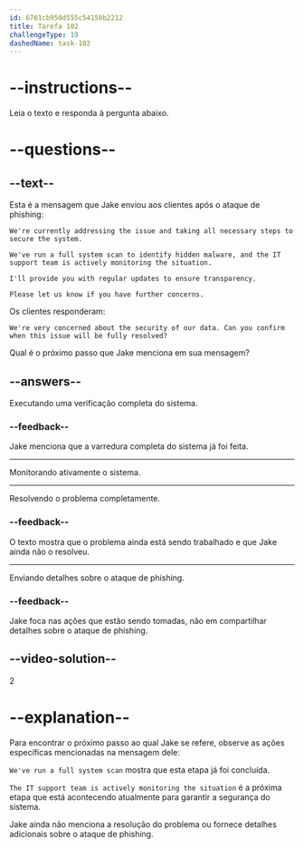 ```yaml
---
id: 6761cb950d555c54150b2212
title: Tarefa 102
challengeType: 19
dashedName: task-102
---
```


<!-- READING -->

# --instructions--

Leia o texto e responda à pergunta abaixo.

# --questions--

## --text--

Esta é a mensagem que Jake enviou aos clientes após o ataque de phishing:

`We're currently addressing the issue and taking all necessary steps to secure the system.`  

`We've run a full system scan to identify hidden malware, and the IT support team is actively monitoring the situation.`  

`I'll provide you with regular updates to ensure transparency.`  

`Please let us know if you have further concerns.`  

Os clientes responderam:  

`We're very concerned about the security of our data. Can you confirm when this issue will be fully resolved?`

Qual é o próximo passo que Jake menciona em sua mensagem?

## --answers--

Executando uma verificação completa do sistema.

### --feedback--

Jake menciona que a varredura completa do sistema já foi feita.

---

Monitorando ativamente o sistema.

---

Resolvendo o problema completamente.

### --feedback--

O texto mostra que o problema ainda está sendo trabalhado e que Jake ainda não o resolveu.

---

Enviando detalhes sobre o ataque de phishing.

### --feedback--

Jake foca nas ações que estão sendo tomadas, não em compartilhar detalhes sobre o ataque de phishing.

## --video-solution--

2

# --explanation--

Para encontrar o próximo passo ao qual Jake se refere, observe as ações específicas mencionadas na mensagem dele:  

`We've run a full system scan` mostra que esta etapa já foi concluída.  

`The IT support team is actively monitoring the situation` é a próxima etapa que está acontecendo atualmente para garantir a segurança do sistema.  

Jake ainda não menciona a resolução do problema ou fornece detalhes adicionais sobre o ataque de phishing.
